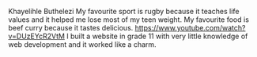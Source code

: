 Khayelihle Buthelezi
My favourite sport is rugby because it teaches life values and it helped me lose most of my teen weight.
My favourite food is beef curry because it tastes delicious.
https://www.youtube.com/watch?v=DUzEYcR2VtM
I built a website in grade 11 with very little knowledge of web development and it worked like a charm.
